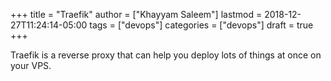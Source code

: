 +++
title = "Traefik"
author = ["Khayyam Saleem"]
lastmod = 2018-12-27T11:24:14-05:00
tags = ["devops"]
categories = ["devops"]
draft = true
+++

Traefik is a reverse proxy that can help you deploy lots of things at once on your VPS.